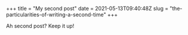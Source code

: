 +++
title = "My second post"
date = 2021-05-13T09:40:48Z
slug = "the-particularities-of-writing-a-second-time"
+++

Ah second post? Keep it up!
